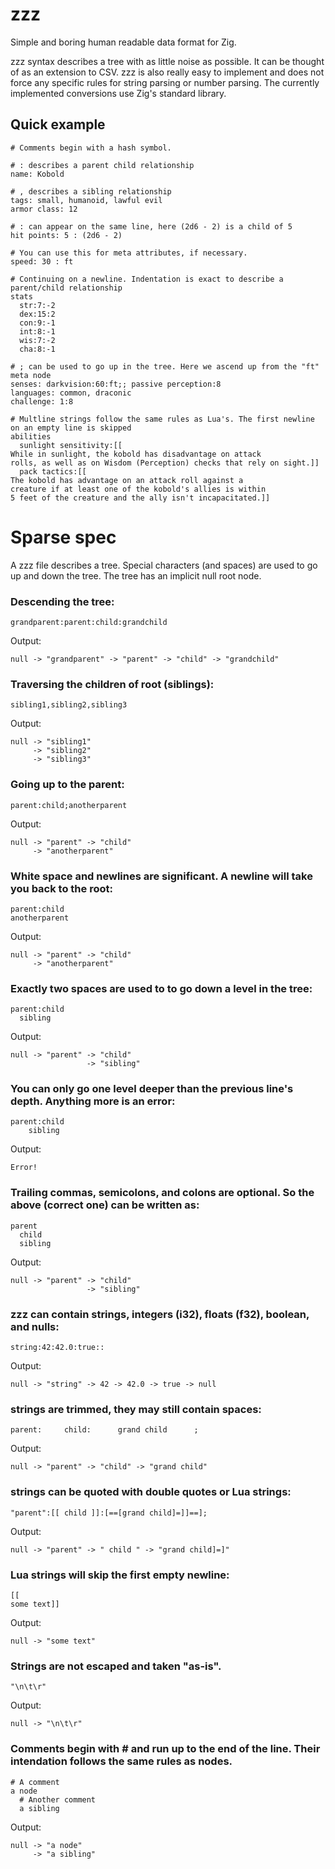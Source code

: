 # zzz

Simple and boring human readable data format for Zig.

zzz syntax describes a tree with as little noise as possible. It can be thought of as an extension to CSV. zzz is also really easy to implement and does not force any specific rules for string parsing or number parsing. The currently implemented conversions use Zig's standard library.

## Quick example

```
# Comments begin with a hash symbol.

# : describes a parent child relationship
name: Kobold

# , describes a sibling relationship
tags: small, humanoid, lawful evil
armor class: 12

# : can appear on the same line, here (2d6 - 2) is a child of 5
hit points: 5 : (2d6 - 2)

# You can use this for meta attributes, if necessary.
speed: 30 : ft

# Continuing on a newline. Indentation is exact to describe a parent/child relationship
stats
  str:7:-2
  dex:15:2
  con:9:-1
  int:8:-1
  wis:7:-2
  cha:8:-1

# ; can be used to go up in the tree. Here we ascend up from the "ft" meta node
senses: darkvision:60:ft;; passive perception:8
languages: common, draconic
challenge: 1:8

# Multline strings follow the same rules as Lua's. The first newline on an empty line is skipped
abilities
  sunlight sensitivity:[[
While in sunlight, the kobold has disadvantage on attack
rolls, as well as on Wisdom (Perception) checks that rely on sight.]]
  pack tactics:[[
The kobold has advantage on an attack roll against a
creature if at least one of the kobold's allies is within
5 feet of the creature and the ally isn't incapacitated.]]
```

# Sparse spec

A zzz file describes a tree. Special characters (and spaces) are used to go up and down the tree. The tree has an implicit null root node.

### Descending the tree:
```
grandparent:parent:child:grandchild
```
Output:
```
null -> "grandparent" -> "parent" -> "child" -> "grandchild"
```

### Traversing the children of root (siblings):
```
sibling1,sibling2,sibling3
```
Output:
```
null -> "sibling1"
     -> "sibling2"
     -> "sibling3"
```

### Going up to the parent:
```
parent:child;anotherparent
```
Output:
```
null -> "parent" -> "child"
     -> "anotherparent"
```

### White space and newlines are significant. A newline will take you back to the root:
```
parent:child
anotherparent
```
Output:
```
null -> "parent" -> "child"
     -> "anotherparent"
```

### Exactly two spaces are used to to go down a level in the tree:
```
parent:child
  sibling
```
Output:
```
null -> "parent" -> "child"
                 -> "sibling"
```

### You can only go one level deeper than the previous line's depth. Anything more is an error:
```
parent:child
    sibling
```
Output:
```
Error!
```

### Trailing commas, semicolons, and colons are optional. So the above (correct one) can be written as:
```
parent
  child
  sibling
```
Output:
```
null -> "parent" -> "child"
                 -> "sibling"
```

### zzz can contain strings, integers (i32), floats (f32), boolean, and nulls:
```
string:42:42.0:true::
```
Output:
```
null -> "string" -> 42 -> 42.0 -> true -> null
```

### strings are trimmed, they may still contain spaces:
```
parent:     child:      grand child      ;
```
Output:
```
null -> "parent" -> "child" -> "grand child"
```

### strings can be quoted with double quotes or Lua strings:
```
"parent":[[ child ]]:[==[grand child]=]]==];
```
Output:
```
null -> "parent" -> " child " -> "grand child]=]"
```

### Lua strings will skip the first empty newline:
```
[[
some text]]
```
Output:
```
null -> "some text"
```

### Strings are not escaped and taken "as-is".
```
"\n\t\r"
```
Output:
```
null -> "\n\t\r"
```

### Comments begin with # and run up to the end of the line. Their intendation follows the same rules as nodes.
```
# A comment
a node
  # Another comment
  a sibling
```
Output:
```
null -> "a node"
     -> "a sibling"
```